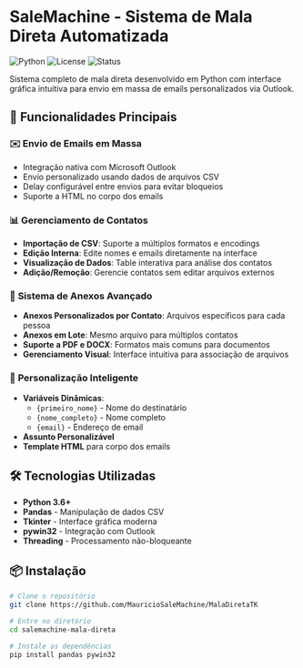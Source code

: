 # SaleMachine - Sistema de Mala Direta Automatizada

![Python](https://img.shields.io/badge/Python-3.6%2B-blue)
![License](https://img.shields.io/badge/License-MIT-green)
![Status](https://img.shields.io/badge/Status-Em%20Desenvolvimento-orange)

Sistema completo de mala direta desenvolvido em Python com interface gráfica intuitiva para envio em massa de emails personalizados via Outlook.

## 🚀 Funcionalidades Principais

### ✉️ **Envio de Emails em Massa**
- Integração nativa com Microsoft Outlook
- Envio personalizado usando dados de arquivos CSV
- Delay configurável entre envios para evitar bloqueios
- Suporte a HTML no corpo dos emails

### 📊 **Gerenciamento de Contatos**
- **Importação de CSV**: Suporte a múltiplos formatos e encodings
- **Edição Interna**: Edite nomes e emails diretamente na interface
- **Visualização de Dados**: Table interativa para análise dos contatos
- **Adição/Remoção**: Gerencie contatos sem editar arquivos externos

### 📎 **Sistema de Anexos Avançado**
- **Anexos Personalizados por Contato**: Arquivos específicos para cada pessoa
- **Anexos em Lote**: Mesmo arquivo para múltiplos contatos
- **Suporte a PDF e DOCX**: Formatos mais comuns para documentos
- **Gerenciamento Visual**: Interface intuitiva para associação de arquivos

### 🎯 **Personalização Inteligente**
- **Variáveis Dinâmicas**:
  - `{primeiro_nome}` - Nome do destinatário
  - `{nome_completo}` - Nome completo
  - `{email}` - Endereço de email
- **Assunto Personalizável**
- **Template HTML** para corpo dos emails

## 🛠️ Tecnologias Utilizadas

- **Python 3.6+**
- **Pandas** - Manipulação de dados CSV
- **Tkinter** - Interface gráfica moderna
- **pywin32** - Integração com Outlook
- **Threading** - Processamento não-bloqueante

## 📦 Instalação

```bash
# Clone o repositório
git clone https://github.com/MauricioSaleMachine/MalaDiretaTK

# Entre no diretório
cd salemachine-mala-direta

# Instale as dependências
pip install pandas pywin32

